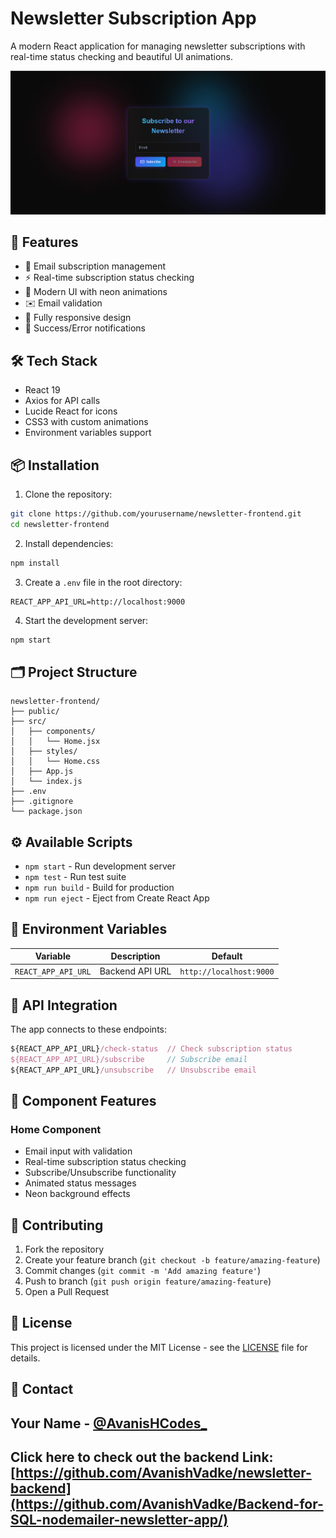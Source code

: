 # Newsletter Subscription App

A modern React application for managing newsletter subscriptions with real-time status checking and beautiful UI animations.

![App Screenshot](./screenshots/app.png)

## 🚀 Features

- 📧 Email subscription management
- ⚡ Real-time subscription status checking
- 🎨 Modern UI with neon animations
- ✉️ Email validation
- 📱 Fully responsive design
- 🔔 Success/Error notifications

## 🛠️ Tech Stack

- React 19
- Axios for API calls
- Lucide React for icons
- CSS3 with custom animations
- Environment variables support

## 📦 Installation

1. Clone the repository:
```bash
git clone https://github.com/yourusername/newsletter-frontend.git
cd newsletter-frontend
```

2. Install dependencies:
```bash
npm install
```

3. Create a `.env` file in the root directory:
```env
REACT_APP_API_URL=http://localhost:9000
```

4. Start the development server:
```bash
npm start
```

## 🗂️ Project Structure

```
newsletter-frontend/
├── public/
├── src/
│   ├── components/
│   │   └── Home.jsx
│   ├── styles/
│   │   └── Home.css
│   ├── App.js
│   └── index.js
├── .env
├── .gitignore
└── package.json
```

## ⚙️ Available Scripts

- `npm start` - Run development server
- `npm test` - Run test suite
- `npm run build` - Build for production
- `npm run eject` - Eject from Create React App

## 🔑 Environment Variables

| Variable | Description | Default |
|----------|-------------|---------|
| `REACT_APP_API_URL` | Backend API URL | `http://localhost:9000` |

## 🔌 API Integration

The app connects to these endpoints:

```javascript
${REACT_APP_API_URL}/check-status  // Check subscription status
${REACT_APP_API_URL}/subscribe     // Subscribe email
${REACT_APP_API_URL}/unsubscribe   // Unsubscribe email
```

## 🎯 Component Features

### Home Component
- Email input with validation
- Real-time subscription status checking
- Subscribe/Unsubscribe functionality
- Animated status messages
- Neon background effects

## 🤝 Contributing

1. Fork the repository
2. Create your feature branch (`git checkout -b feature/amazing-feature`)
3. Commit changes (`git commit -m 'Add amazing feature'`)
4. Push to branch (`git push origin feature/amazing-feature`)
5. Open a Pull Request

## 📝 License

This project is licensed under the MIT License - see the [LICENSE](LICENSE) file for details.

## 📧 Contact

## Your Name - [@AvanisHCodes_](https://twitter.com/AvanisHCodes_)


## Click here to check out the **backend Link**: [https://github.com/AvanishVadke/newsletter-backend](https://github.com/AvanishVadke/Backend-for-SQL-nodemailer-newsletter-app/)
